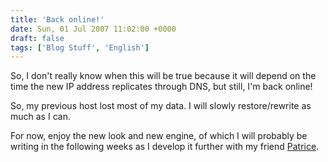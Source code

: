 ```yaml
---
title: 'Back online!'
date: Sun, 01 Jul 2007 11:02:00 +0000
draft: false
tags: ['Blog Stuff', 'English']
---
```


So, I don't really know when this will be true because it will depend on the time the new IP address replicates through DNS, but still, I'm back online!

So, my previous host lost most of my data. I will slowly restore/rewrite as much as I can.

For now, enjoy the new look and new engine, of which I will probably be writing in the following weeks as I develop it further with my friend [Patrice](http://patricelamarche.net/).